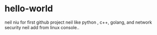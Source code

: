 # hello-world
neil niu for first github project
neil like python , c++, golang, and network security
neil add from linux console..
